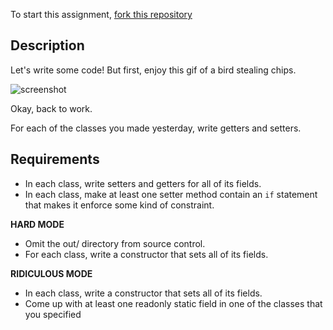 To start this assignment, [fork this repository](https://github.com/TIY-Charlotte-Java/MethodsAndConstructors.git)

## Description

Let's write some code! But first, enjoy this gif of a bird stealing chips.

![screenshot](https://media.giphy.com/media/6U4v1NPgaonDi/giphy.gif)

Okay, back to work.

For each of the classes you made yesterday, write getters and setters.

## Requirements

* In each class, write setters and getters for all of its fields.
* In each class, make at least one setter method contain an `if` statement that makes it enforce some kind of constraint.

**HARD MODE**
* Omit the out/ directory from source control.
* For each class, write a constructor that sets all of its fields.

**RIDICULOUS MODE**
* In each class, write a constructor that sets all of its fields.
* Come up with at least one readonly static field in one of the classes that you specified
